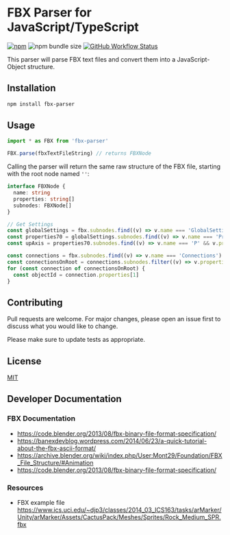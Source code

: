 # FBX Parser for JavaScript/TypeScript

[![npm](https://img.shields.io/npm/v/fbx-parser)](https://www.npmjs.com/package/fbx-parser)
![npm bundle size](https://img.shields.io/bundlephobia/minzip/fbx-parser)
[![GitHub Workflow Status](https://img.shields.io/github/workflow/status/picode7/fbx-parser/CI)](https://github.com/picode7/fbx-parser/actions)

This parser will parse FBX text files and convert them into a JavaScript-Object structure.

## Installation

```bash
npm install fbx-parser
```

## Usage

```ts
import * as FBX from 'fbx-parser'

FBX.parse(fbxTextFileString) // returns FBXNode
```

Calling the parser will return the same raw structure of the FBX file, starting with the root node named `''`:

```ts
interface FBXNode {
  name: string
  properties: string[]
  subnodes: FBXNode[]
}
```

```ts
// Get Settings
const globalSettings = fbx.subnodes.find((v) => v.name === 'GlobalSettings')
const properties70 = globalSettings.subnodes.find((v) => v.name === 'Properties70')
const upAxis = properties70.subnodes.find((v) => v.name === 'P' && v.properties[0] === '"UpAxis"').properties[4]

const connections = fbx.subnodes.find((v) => v.name === 'Connections')
const connectionsOnRoot = connections.subnodes.filter((v) => v.properties[2] === '0')
for (const connection of connectionsOnRoot) {
  const objectId = connection.properties[1]
}
```

## Contributing

Pull requests are welcome. For major changes, please open an issue first to discuss what you would like to change.

Please make sure to update tests as appropriate.

## License

[MIT](/LICENSE)

## Developer Documentation

### FBX Documentation

- <https://code.blender.org/2013/08/fbx-binary-file-format-specification/>
- <https://banexdevblog.wordpress.com/2014/06/23/a-quick-tutorial-about-the-fbx-ascii-format/>
- <https://archive.blender.org/wiki/index.php/User:Mont29/Foundation/FBX_File_Structure/#Animation>
- <https://code.blender.org/2013/08/fbx-binary-file-format-specification/>

### Resources

- FBX example file <https://www.ics.uci.edu/~djp3/classes/2014_03_ICS163/tasks/arMarker/Unity/arMarker/Assets/CactusPack/Meshes/Sprites/Rock_Medium_SPR.fbx>

